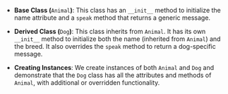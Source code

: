 
-   **Base Class (**`Animal`**)**: This class has an `__init__` method to initialize the name attribute and a `speak` method that returns a generic message.
    
-   **Derived Class (**`Dog`**)**: This class inherits from `Animal`. It has its own `__init__` method to initialize both the name (inherited from `Animal`) and the breed. It also overrides the `speak` method to return a dog-specific message.
    
-   **Creating Instances**: We create instances of both `Animal` and `Dog` and demonstrate that the `Dog` class has all the attributes and methods of `Animal`, with additional or overridden functionality.
